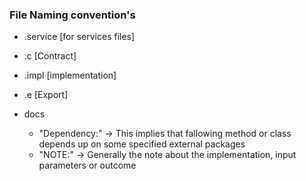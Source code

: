 ### File Naming convention's 

- .service   [for services files]
- .c  [Contract] 
- .impl [implementation]
- .e  [Export] 

- docs 
    - "Dependency:" -> This implies that fallowing method or class depends up on some specified external packages
    - "NOTE:" -> Generally the note about the implementation, input parameters or outcome